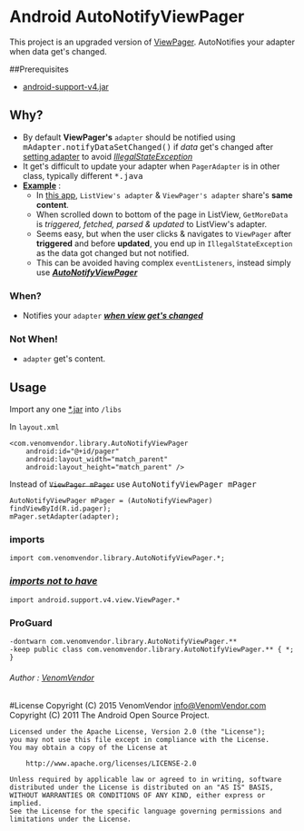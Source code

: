 # Android AutoNotifyViewPager

This project is an upgraded version of [ViewPager][1]. AutoNotifies your adapter when data get's changed.

##Prerequisites
 - [android-support-v4.jar](#prerequisites)


## Why?
 - By default **ViewPager's** `adapter` should be notified using <kbd>mAdapter.notifyDataSetChanged()</kbd> if *data* get's changed after [setting adapter][2] to avoid *[IllegalStateException][5]*
 - It get's difficult to update your adapter when `PagerAdapter` is in other class, typically different <kbd>*.java</kbd>
 - <u>**Example**</u>  :
   - In [this app][3], `ListView's adapter` & `ViewPager's adapter` share's **same content**.
   - When scrolled down to bottom of the page in ListView, `GetMoreData` is *triggered, fetched, parsed & updated* to ListView's adapter.
   - Seems easy, but when the user clicks & navigates to `ViewPager` after **triggered** and before **updated**, you end up in `IllegalStateException` as the data got changed but not notified.
   - This can be avoided having complex `eventListeners`, instead simply use ***[AutoNotifyViewPager](#)***


### When?
 - Notifies your `adapter` <u>***when view get's changed***</u>

### Not When!
 - `adapter` get's content.

## Usage

Import any one [*.jar][4] into `/libs`

In `layout.xml`

	<com.venomvendor.library.AutoNotifyViewPager 
		android:id="@+id/pager"
		android:layout_width="match_parent"
		android:layout_height="match_parent" />


Instead of <s>`ViewPager mPager`</s> use <kbd>AutoNotifyViewPager mPager</kbd>

	AutoNotifyViewPager mPager = (AutoNotifyViewPager) findViewById(R.id.pager);
	mPager.setAdapter(adapter);

### imports
	import com.venomvendor.library.AutoNotifyViewPager.*;

### *<u>imports not to have</u>*
	import android.support.v4.view.ViewPager.*

### ProGuard
	-dontwarn com.venomvendor.library.AutoNotifyViewPager.**
	-keep public class com.venomvendor.library.AutoNotifyViewPager.** { *; }

###### Author : [VenomVendor](https://www.google.com/#newwindow=1&q=VenomVendor "Find me on Google")

#License
	Copyright (C) 2015 VenomVendor <info@VenomVendor.com>
	Copyright (C) 2011 The Android Open Source Project.

	Licensed under the Apache License, Version 2.0 (the "License");
	you may not use this file except in compliance with the License.
	You may obtain a copy of the License at

		http://www.apache.org/licenses/LICENSE-2.0

	Unless required by applicable law or agreed to in writing, software
	distributed under the License is distributed on an "AS IS" BASIS,
	WITHOUT WARRANTIES OR CONDITIONS OF ANY KIND, either express or implied.
	See the License for the specific language governing permissions and
	limitations under the License.
	
	
 [1]: http://developer.android.com/reference/android/support/v4/view/ViewPager.html "android.support.v4.view.ViewPager"
 [2]: http://developer.android.com/reference/android/support/v4/view/ViewPager.html#setAdapter%28android.support.v4.view.PagerAdapter%29
 [3]: https://play.google.com/store/apps/details?id=com.MobiGyaan "MobiGyaan"
 [4]: https://github.com/VenomVendor/AutoNotifyViewPager/releases/tag/v-3.0.0 "Import any one"
 [5]: https://www.google.com/search?q=the+application's+pageradapter+changed "IllegalStateException"
